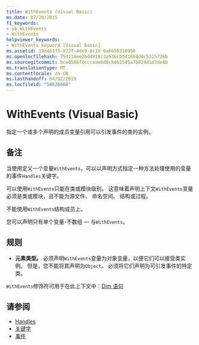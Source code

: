 ```yaml
---
title: WithEvents (Visual Basic)
ms.date: 07/20/2015
f1_keywords:
- vb.WithEvents
- WithEvents
helpviewer_keywords:
- WithEvents keyword [Visual Basic]
ms.assetid: 19d461f5-d72f-4de9-8c1d-0a6650316990
ms.openlocfilehash: 75d118ee2bd4918c3a936cb341864ddc5315726b
ms.sourcegitcommit: bce0586f0cccaae6d6cbd625d5a7b824d1d3de4b
ms.translationtype: MT
ms.contentlocale: zh-CN
ms.lasthandoff: 04/02/2019
ms.locfileid: "58826608"
---
```

# <a name="withevents-visual-basic"></a>WithEvents (Visual Basic)
指定一个或多个声明的成员变量引用可以引发事件的类的实例。  
  
## <a name="remarks"></a>备注  
 当使用定义一个变量`WithEvents`，可以以声明方式指定一种方法处理使用的变量的事件`Handles`关键字。  
  
 可以使用`WithEvents`只能在类或模块级别。 这意味着声明上下文`WithEvents`变量必须是类或模块，且不能为源文件、 命名空间、 结构或过程。  
  
 不能使用`WithEvents`结构成员上。  
  
 您可以声明只有单个变量-不数组 — 与`WithEvents`。  
  
## <a name="rules"></a>规则  
  
-   **元素类型。** 必须声明`WithEvents`变量为对象变量，以便它们可以接受类实例。 但是，您不能将其声明为`Object`。 必须将它们声明为可引发事件的特定类。  
  
 `WithEvents`修饰符可用于在此上下文中：[Dim 语句](../../../visual-basic/language-reference/statements/dim-statement.md)  
  
## <a name="see-also"></a>请参阅

- [Handles](../../../visual-basic/language-reference/statements/handles-clause.md)
- [关键字](../../../visual-basic/language-reference/keywords/index.md)
- [事件](../../../visual-basic/programming-guide/language-features/events/index.md)
